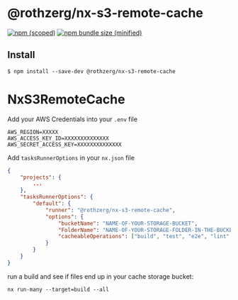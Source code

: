 # @rothzerg/nx-s3-remote-cache

[![npm (scoped)](https://img.shields.io/npm/v/@rothzerg/nx-s3-remote-cache.svg)](https://www.npmjs.com/package/@rothzerg/nx-s3-remote-cache)
[![npm bundle size (minified)](https://img.shields.io/bundlephobia/min/@rothzerg/nx-s3-remote-cache.svg)](https://www.npmjs.com/package/@rothzerg/nx-s3-remote-cache)

## Install

```
$ npm install --save-dev @rothzerg/nx-s3-remote-cache
```

# NxS3RemoteCache

Add your AWS Credentials into your `.env` file

```env
AWS_REGION=XXXXX
AWS_ACCESS_KEY_ID=XXXXXXXXXXXXXX
AWS_SECRET_ACCESS_KEY=XXXXXXXXXXXXXX
```

Add `tasksRunnerOptions` in your `nx.json` file

```json
{
    "projects": {
        ...
    },
    "tasksRunnerOptions": {
        "default": {
            "runner": "@rothzerg/nx-s3-remote-cache",
            "options": {
                "bucketName": "NAME-OF-YOUR-STORAGE-BUCKET",
                "FolderName": "NAME-OF-YOUR-STORAGE-FOLDER-IN-THE-BUCKET",
                "cacheableOperations": ["build", "test", "e2e", "lint", "package", "prepare"]
            }
        }
    }
}

```

run a build and see if files end up in your cache storage bucket:

```
nx run-many --target=build --all
```
